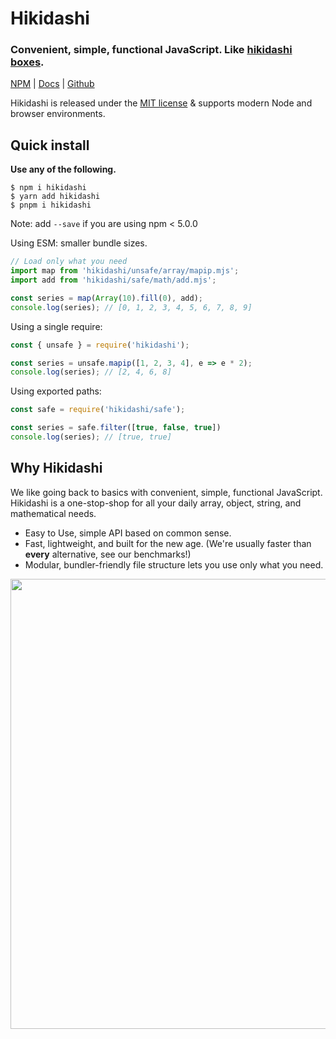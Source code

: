 # Hikidashi

### Convenient, simple, functional JavaScript. Like [hikidashi boxes](https://happiboxshop.com/blogs/news/12-alternatives-to-marie-kondo-hikidashi-boxes).

[NPM](https://npm.im/hikidashi) |
[Docs](https://kaihodev.github.io/hikidashi) |
[Github](https://github.com/kaihodev/hikidashi/tree/develop)

Hikidashi is released under the [MIT license](https://github.com/kaihodev/hikidashi/blob/develop/LICENSE) & supports modern Node and browser environments.<br>

## Quick install

**Use any of the following.**
```shell
$ npm i hikidashi
$ yarn add hikidashi
$ pnpm i hikidashi
```
Note: add `--save` if you are using npm < 5.0.0

Using ESM: smaller bundle sizes.
```js
// Load only what you need
import map from 'hikidashi/unsafe/array/mapip.mjs';
import add from 'hikidashi/safe/math/add.mjs';

const series = map(Array(10).fill(0), add);
console.log(series); // [0, 1, 2, 3, 4, 5, 6, 7, 8, 9]
```

Using a single require:
```js
const { unsafe } = require('hikidashi');

const series = unsafe.mapip([1, 2, 3, 4], e => e * 2);
console.log(series); // [2, 4, 6, 8]
```

Using exported paths:
```js
const safe = require('hikidashi/safe');

const series = safe.filter([true, false, true])
console.log(series); // [true, true]
```

## Why Hikidashi
We like going back to basics with convenient, simple, functional JavaScript. Hikidashi is a one-stop-shop for all your daily array, object, string, and mathematical needs.

  * Easy to Use, simple API based on common sense.
  * Fast, lightweight, and built for the new age. (We're usually faster than **every** alternative, see our benchmarks!)
  * Modular, bundler-friendly file structure lets you use only what you need.

<div align="center">
<img src="https://www.wallpaperflare.com/static/275/491/805/anime-girl-gift-hope-wallpaper-preview.jpg" width="720" />
</div>
